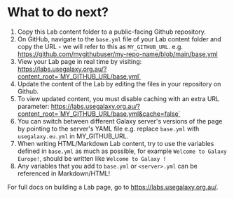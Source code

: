# What to do next?

1. Copy this Lab content folder to a public-facing Github repository.
2. On GitHub, navigate to the `base.yml` file of your Lab content folder and
   copy the URL - we will refer to this as `MY_GITHUB_URL`. e.g.
   https://github.com/mygithubuser/my-repo-name/blob/main/base.yml
3. View your Lab page in real time by visiting:
   https://labs.usegalaxy.org.au/?content_root=`MY_GITHUB_URL/base.yml`
4. Update the content of the Lab by editing the files in your repository on Github.
5. To view updated content, you must disable caching with an extra URL parameter:
   https://labs.usegalaxy.org.au/?content_root=`MY_GITHUB_URL/base.yml&cache=false`
6. You can switch between different Galaxy server's versions of the page by
   pointing to the server's YAML file e.g. replace `base.yml` with
   `usegalaxy.eu.yml` in MY_GITHUB_URL.
7. When writing HTML/Markdown Lab content, try to use the variables defined in
   `base.yml` as much as possible, for example `Welcome to Galaxy Europe!`,
   should be written like `Welcome to Galaxy !`
8. Any variables that you add to `base.yml` or `<server>.yml` can be referenced in
   Markdown/HTML!

For full docs on building a Lab page, go to https://labs.usegalaxy.org.au/.
